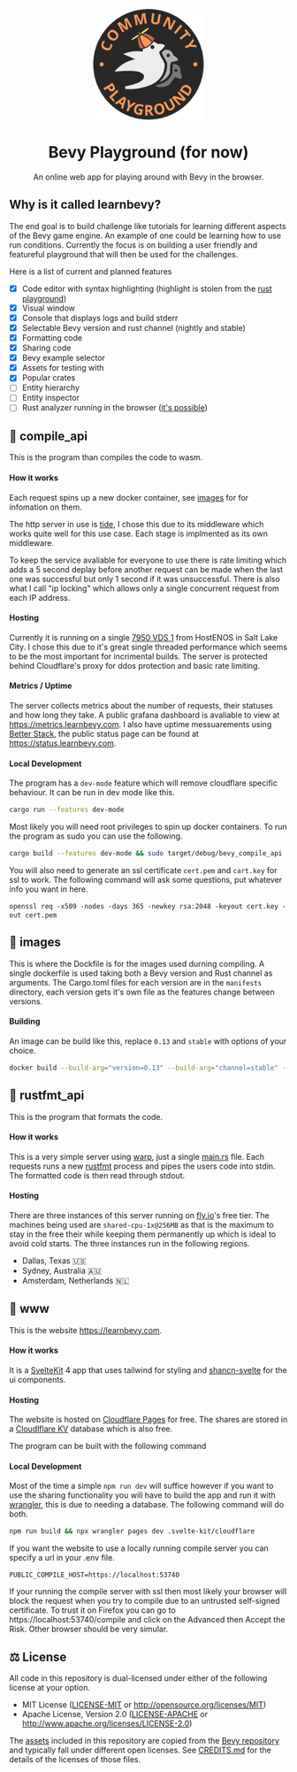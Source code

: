<div align="center">

<img src="https://raw.githubusercontent.com/LiamGallagher737/learnbevy/main/www/static/logo.png" width="200" height="200" >

# Bevy Playground (for now)

An online web app for playing around with Bevy in the browser.

</div>

## Why is it called learnbevy?

The end goal is to build challenge like tutorials for learning different aspects of the Bevy game engine. An example of one could be learning how to use run conditions. Currently the focus is on building a user friendly and featureful playground that will then be used for the challenges.

Here is a list of current and planned features

- [X] Code editor with syntax highlighting (highlight is stolen from the [rust playground](https://github.com/rust-lang/rust-playground))
- [X] Visual window
- [X] Console that displays logs and build stderr
- [X] Selectable Bevy version and rust channel (nightly and stable)
- [X] Formatting code
- [X] Sharing code
- [X] Bevy example selector
- [X] Assets for testing with
- [X] Popular crates
- [ ] Entity hierarchy
- [ ] Entity inspector
- [ ] Rust analyzer running in the browser ([it's possible](https://github.com/rust-analyzer/rust-analyzer-wasm))

## 📂 compile_api

This is the program than compiles the code to wasm.

#### How it works

Each request spins up a new docker container, see [images](#-images) for for infomation on them.

The http server in use is [tide](https://github.com/http-rs/tide), I chose this due to its middleware which works quite well for this use case. Each stage is implmented as its own middleware.

To keep the service avaliable for everyone to use there is rate limiting which adds a 5 second deplay before another request can be made when the last one was successful but only 1 second if it was unsuccessful. There is also what I call "ip locking" which allows only a single concurrent request from each IP address.

#### Hosting

Currently it is running on a single [7950 VDS 1]([https://hizakura.nl/vps/](https://my.hosteons.com/store/ryzen-7950x-based-hybrid-dedicated-server)) from HostENOS in Salt Lake City. I chose this due to it's great single threaded performance which seems to be the most important for incrimental builds. The server is protected behind Cloudflare's proxy for ddos protection and basic rate limiting.

#### Metrics / Uptime

The server collects metrics about the number of requests, their statuses and how long they take. A public grafana dashboard is avaliable to view at https://metrics.learnbevy.com. I also have uptime messuarements using [Better Stack](https://betterstack.com), the public status page can be found at https://status.learnbevy.com.

#### Local Development

The program has a `dev-mode` feature which will remove cloudflare specific behaviour. It can be run in dev mode like this.

```sh
cargo run --features dev-mode
```

Most likely you will need root privileges to spin up docker containers. To run the program as sudo you can use the following.

```sh
cargo build --features dev-mode && sudo target/debug/bevy_compile_api
```

You will also need to generate an ssl certificate `cert.pem` and `cart.key` for ssl to work. The following command will ask some questions, put whatever info you want in here.

```
openssl req -x509 -nodes -days 365 -newkey rsa:2048 -keyout cert.key -out cert.pem
```

## 📂 images

This is where the Dockfile is for the images used durning compiling. A single dockerfile is used taking both a Bevy version and Rust channel as arguments. The Cargo.toml files for each version are in the `manifests` directory, each version gets it's own file as the features change between versions.

#### Building

An image can be build like this, replace `0.13` and `stable` with options of your choice.

```sh
docker build --build-arg="version=0.13" --build-arg="channel=stable" --tag "liamg737/comp-0.13-stable" .
```

## 📂 rustfmt_api

This is the program that formats the code.

#### How it works

This is a very simple server using [warp](https://github.com/seanmonstar/warp), just a single [main.rs](./rustfmt_api/src/main.rs) file. Each requests runs a new [rustfmt](https://github.com/rust-lang/rustfmt) process and pipes the users code into stdin. The formatted code is then read through stdout.

#### Hosting

There are three instances of this server running on [fly.io](https://fly.io)'s free tier. The machines being used are `shared-cpu-1x@256MB` as that is the maximum to stay in the free their while keeping them permanently up which is ideal to avoid cold starts. The three instances run in the following regions.

- Dallas, Texas 🇺🇸
- Sydney, Australia 🇦🇺
- Amsterdam, Netherlands 🇳🇱

## 📂 www

This is the website https://learnbevy.com.

#### How it works

It is a [SvelteKit](https://kit.svelte.dev/) 4 app that uses tailwind for styling and [shancn-svelte](https://www.shadcn-svelte.com/) for the ui components.

#### Hosting

The website is hosted on [Cloudflare Pages](https://pages.cloudflare.com/) for free. The shares are stored in a [Cloudlflare KV](https://developers.cloudflare.com/kv/) database which is also free.

The program can be built with the following command

#### Local Development

Most of the time a simple `npm run dev` will suffice however if you want to use the sharing functionality you will have to build the app and run it with [wrangler](https://developers.cloudflare.com/workers/wrangler/), this is due to needing a database. The following command will do both.

```sh
npm run build && npx wrangler pages dev .svelte-kit/cloudflare
```

If you want the website to use a locally running compile server you can specify a url in your .env file.

```env
PUBLIC_COMPILE_HOST=https://localhost:53740
```

If your running the compile server with ssl then most likely your browser will block the request when you try to compile due to an untrusted self-signed certificate. To trust it on Firefox you can go to https://localhost:53740/compile and click on the Advanced then Accept the Risk. Other browser should be very simular.


## ⚖️ License

All code in this repository is dual-licensed under either of the following license at your option.

- MIT License ([LICENSE-MIT](/LICENSE-MIT) or http://opensource.org/licenses/MIT)
- Apache License, Version 2.0 ([LICENSE-APACHE](/LICENSE-APACHE) or http://www.apache.org/licenses/LICENSE-2.0)

The [assets](/www/static/assets) included in this repository are copied from the [Bevy repository](https://github.com/bevyengine/bevy/tree/2532447dcbc374c883fcb7919ad5cfb4291193c2/assets) and typically fall under different open licenses. See [CREDITS.md](/CREDITS.md) for the details of the licenses of those files.
